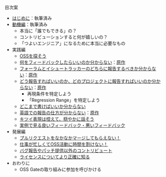 目次案

* [はじめに](./chapters/first.md)：執筆済み
* [動機編](./chapters/motivation.md)：執筆済み
  - 本当に「誰でもできる」の？
  - コントリビューションすると何が嬉しいの？
  - 「つよいエンジニア」になるために本当に必要なもの
* 実践編
  - [OSSを探そう](./chapters/how-to-find-oss.md)
  - [何をフィードバックしたらいいのか分からない](./chapters/what-should-i-feedback.md)：[原作](https://www.clear-code.com/blog/2019/7/8.html)
  - [フォーラムとイシュートラッカーのどちらに報告するべきか分からない](./chapters/forum-or-issue-tracker.md)：[原作](https://www.clear-code.com/blog/2019/6/18.html)
  - [どう報告すればいいのか、どのプロジェクトに報告すればいいのか分からない](./chapters/which-project-should-i-feedback-to.md)：[原作](https://www.clear-code.com/blog/2019/6/19.html)
    - 再現条件を特定しよう
    - 「Regression Range」を特定しよう
  - [どこまで書けばいいか分からない](./chapters/how-detailed-should-i-report.md)
  - [英語での報告の仕方が分からない](./chapters/how-to-write-english-report.md)：[原作](https://www.clear-code.com/blog/2019/7/12.html)
  - [キツイ表現は控えて、穏やかに話そう](./chapters/soft-feedback.md)
  - [実例で見る良いフィードバック・悪いフィードバック](./chapters/good-and-bad-examples.md)
* 発展編
  - [プルリクエストをなかなかマージしてもらえない！](./chapters/how-to-make-pull-request-better.md)
  - [仕事が忙しくてOSS活動に時間を割けない！](./chapters/how-to-feedback-on-my-business.md)
  - [バグ報告やパッチ提供以外のコントリビュート](./chapters/how-to-feedback-without-code.md)
  - [ライセンスについてより正確に知る](./chapters/learn-about-licenses.md)
* おわりに
  - OSS Gateの取り組みに参加を呼びかける
